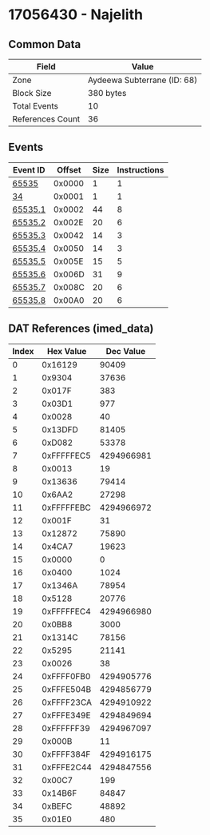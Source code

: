 # 17056430 - Najelith

## Common Data

| Field            | Value                       |
|------------------|-----------------------------|
| Zone             | Aydeewa Subterrane (ID: 68) |
| Block Size       | 380 bytes                   |
| Total Events     | 10                          |
| References Count | 36                          |

## Events

| Event ID                | Offset   |   Size |   Instructions |
|-------------------------|----------|--------|----------------|
| [65535](./65535.md)     | 0x0000   |      1 |              1 |
| [34](./34.md)           | 0x0001   |      1 |              1 |
| [65535.1](./65535.1.md) | 0x0002   |     44 |              8 |
| [65535.2](./65535.2.md) | 0x002E   |     20 |              6 |
| [65535.3](./65535.3.md) | 0x0042   |     14 |              3 |
| [65535.4](./65535.4.md) | 0x0050   |     14 |              3 |
| [65535.5](./65535.5.md) | 0x005E   |     15 |              5 |
| [65535.6](./65535.6.md) | 0x006D   |     31 |              9 |
| [65535.7](./65535.7.md) | 0x008C   |     20 |              6 |
| [65535.8](./65535.8.md) | 0x00A0   |     20 |              6 |

## DAT References (imed_data)

|   Index | Hex Value   |   Dec Value |
|---------|-------------|-------------|
|       0 | 0x16129     |       90409 |
|       1 | 0x9304      |       37636 |
|       2 | 0x017F      |         383 |
|       3 | 0x03D1      |         977 |
|       4 | 0x0028      |          40 |
|       5 | 0x13DFD     |       81405 |
|       6 | 0xD082      |       53378 |
|       7 | 0xFFFFFEC5  |  4294966981 |
|       8 | 0x0013      |          19 |
|       9 | 0x13636     |       79414 |
|      10 | 0x6AA2      |       27298 |
|      11 | 0xFFFFFEBC  |  4294966972 |
|      12 | 0x001F      |          31 |
|      13 | 0x12872     |       75890 |
|      14 | 0x4CA7      |       19623 |
|      15 | 0x0000      |           0 |
|      16 | 0x0400      |        1024 |
|      17 | 0x1346A     |       78954 |
|      18 | 0x5128      |       20776 |
|      19 | 0xFFFFFEC4  |  4294966980 |
|      20 | 0x0BB8      |        3000 |
|      21 | 0x1314C     |       78156 |
|      22 | 0x5295      |       21141 |
|      23 | 0x0026      |          38 |
|      24 | 0xFFFF0FB0  |  4294905776 |
|      25 | 0xFFFE504B  |  4294856779 |
|      26 | 0xFFFF23CA  |  4294910922 |
|      27 | 0xFFFE349E  |  4294849694 |
|      28 | 0xFFFFFF39  |  4294967097 |
|      29 | 0x000B      |          11 |
|      30 | 0xFFFF384F  |  4294916175 |
|      31 | 0xFFFE2C44  |  4294847556 |
|      32 | 0x00C7      |         199 |
|      33 | 0x14B6F     |       84847 |
|      34 | 0xBEFC      |       48892 |
|      35 | 0x01E0      |         480 |
